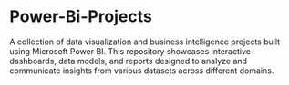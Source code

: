 # Power-Bi-Projects
A collection of data visualization and business intelligence projects built using Microsoft Power BI. This repository showcases interactive dashboards, data models, and reports designed to analyze and communicate insights from various datasets across different domains.
